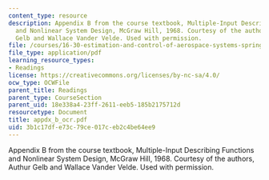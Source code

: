 ```yaml
---
content_type: resource
description: Appendix B from the course textbook, Multiple-Input Describing Functions
  and Nonlinear System Design, McGraw Hill, 1968. Courtesy of the authors, Authur
  Gelb and Wallace Vander Velde. Used with permission.
file: /courses/16-30-estimation-and-control-of-aerospace-systems-spring-2004/3b1c17dfe73c79ce017ceb2c4be64ee9_appdx_b_ocr.pdf
file_type: application/pdf
learning_resource_types:
- Readings
license: https://creativecommons.org/licenses/by-nc-sa/4.0/
ocw_type: OCWFile
parent_title: Readings
parent_type: CourseSection
parent_uid: 18e338a4-23ff-2611-eeb5-185b2175712d
resourcetype: Document
title: appdx_b_ocr.pdf
uid: 3b1c17df-e73c-79ce-017c-eb2c4be64ee9
---
```

Appendix B from the course textbook, Multiple-Input Describing Functions and Nonlinear System Design, McGraw Hill, 1968. Courtesy of the authors, Authur Gelb and Wallace Vander Velde. Used with permission.